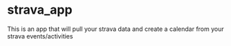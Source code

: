 # strava_app
This is an app that will pull your strava data and create a calendar from your strava events/activities
